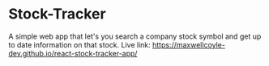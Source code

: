 # Stock-Tracker
A simple web app that let's you search a company stock symbol and get up to date information on that stock.
Live link: https://maxwellcoyle-dev.github.io/react-stock-tracker-app/



